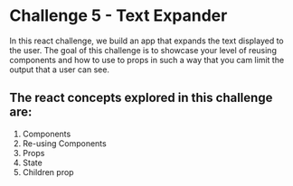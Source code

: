 # Challenge 5 - Text Expander

In this react challenge, we build an app that expands the text displayed to the user. The goal of this challenge is to showcase your level of reusing components and how to use to props in such a way that you cam limit the output that a user can see.

## The react concepts explored in this challenge are:

1. Components
2. Re-using Components
3. Props
4. State
5. Children prop
